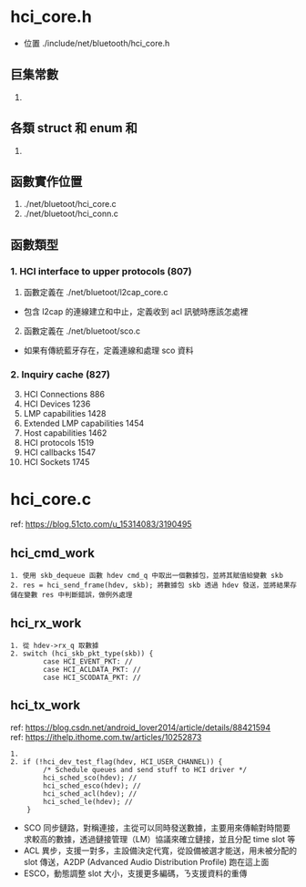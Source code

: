 # hci_core.h
- 位置 ./include/net/bluetooth/hci_core.h

## 巨集常數
1. 


## 各類 struct 和 enum 和
1. 




## 函數實作位置 
1. ./net/bluetoot/hci_core.c
2. ./net/bluetoot/hci_conn.c


## 函數類型
### 1. HCI interface to upper protocols    (807)
1. 函數定義在 ./net/bluetoot/l2cap_core.c
- 包含 l2cap 的連線建立和中止，定義收到 acl 訊號時應該怎處裡
2. 函數定義在 ./net/bluetoot/sco.c
- 如果有傳統藍牙存在，定義連線和處理 sco 資料
### 2. Inquiry cache                       (827)
3. HCI Connections                      886
4. HCI Devices                          1236
5. LMP capabilities                     1428
6. Extended LMP capabilities            1454
7. Host capabilities                    1462
8. HCI protocols                        1519
9. HCI callbacks                        1547
10. HCI Sockets                         1745


# hci_core.c
ref: https://blog.51cto.com/u_15314083/3190495

## hci_cmd_work
```
1. 使用 skb_dequeue 函數 hdev cmd_q 中取出一個數據包，並將其賦值給變數 skb
2. res = hci_send_frame(hdev, skb); 將數據包 skb 透過 hdev 發送，並將結果存儲在變數 res 中判斷錯誤，做例外處理
```
## hci_rx_work
```
1. 從 hdev->rx_q 取數據
2. switch (hci_skb_pkt_type(skb)) {
        case HCI_EVENT_PKT: // 
        case HCI_ACLDATA_PKT: //
        case HCI_SCODATA_PKT: //
```
## hci_tx_work
ref: https://blog.csdn.net/android_lover2014/article/details/88421594  
ref: https://ithelp.ithome.com.tw/articles/10252873
```
1. 
2. if (!hci_dev_test_flag(hdev, HCI_USER_CHANNEL)) {
        /* Schedule queues and send stuff to HCI driver */
        hci_sched_sco(hdev); //
        hci_sched_esco(hdev); //
        hci_sched_acl(hdev); //
        hci_sched_le(hdev); // 
    }
```
- SCO 同步鏈路，對稱連接，主從可以同時發送數據，主要用來傳輸對時間要求較高的數據，透過鏈接管理（LM）協議來確立鏈接，並且分配 time slot 等
- ACL 異步，支援一對多，主設備決定代寬，從設備被選才能送，用未被分配的 slot 傳送，A2DP (Advanced Audio Distribution Profile) 跑在這上面
- ESCO，動態調整 slot 大小，支援更多編碼，ㄋ支援資料的重傳

